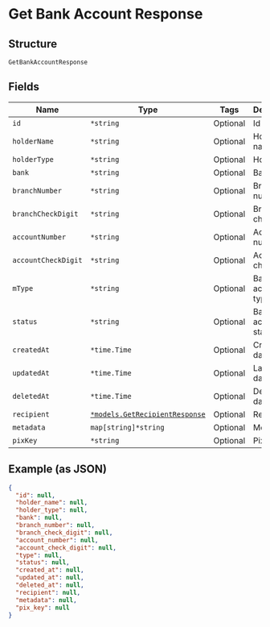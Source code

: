 
# Get Bank Account Response

## Structure

`GetBankAccountResponse`

## Fields

| Name | Type | Tags | Description |
|  --- | --- | --- | --- |
| `id` | `*string` | Optional | Id |
| `holderName` | `*string` | Optional | Holder name |
| `holderType` | `*string` | Optional | Holder type |
| `bank` | `*string` | Optional | Bank |
| `branchNumber` | `*string` | Optional | Branch number |
| `branchCheckDigit` | `*string` | Optional | Branch check digit |
| `accountNumber` | `*string` | Optional | Account number |
| `accountCheckDigit` | `*string` | Optional | Account check digit |
| `mType` | `*string` | Optional | Bank account type |
| `status` | `*string` | Optional | Bank account status |
| `createdAt` | `*time.Time` | Optional | Creation date |
| `updatedAt` | `*time.Time` | Optional | Last update date |
| `deletedAt` | `*time.Time` | Optional | Deletion date |
| `recipient` | [`*models.GetRecipientResponse`](../../doc/models/get-recipient-response.md) | Optional | Recipient |
| `metadata` | `map[string]*string` | Optional | Metadata |
| `pixKey` | `*string` | Optional | Pix Key |

## Example (as JSON)

```json
{
  "id": null,
  "holder_name": null,
  "holder_type": null,
  "bank": null,
  "branch_number": null,
  "branch_check_digit": null,
  "account_number": null,
  "account_check_digit": null,
  "type": null,
  "status": null,
  "created_at": null,
  "updated_at": null,
  "deleted_at": null,
  "recipient": null,
  "metadata": null,
  "pix_key": null
}
```

